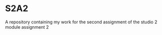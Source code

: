 # S2A2
A repository containing my work for the second assignment of the studio 2 module assignment 2
